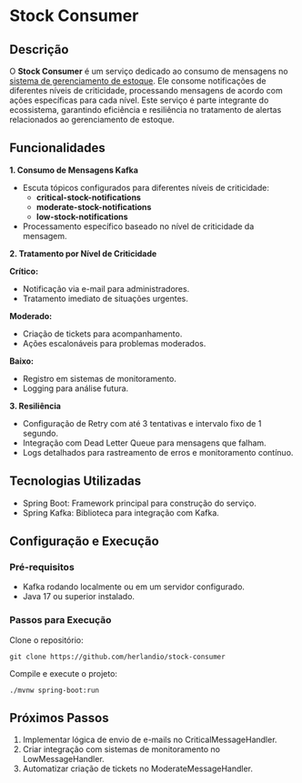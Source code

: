 # Stock Consumer

## Descrição

O **Stock Consumer** é um serviço dedicado ao consumo de mensagens no [sistema de gerenciamento de estoque](https://github.com/herlandio/stock-clean-arch). Ele consome notificações de diferentes níveis de criticidade, processando mensagens de acordo com ações específicas para cada nível. Este serviço é parte integrante do ecossistema, garantindo eficiência e resiliência no tratamento de alertas relacionados ao gerenciamento de estoque.

## Funcionalidades

**1. Consumo de Mensagens Kafka**
- Escuta tópicos configurados para diferentes níveis de criticidade:
    - **critical-stock-notifications**
    - **moderate-stock-notifications**
    - **low-stock-notifications**
- Processamento específico baseado no nível de criticidade da mensagem.

**2. Tratamento por Nível de Criticidade**

**Crítico:**

- Notificação via e-mail para administradores.
- Tratamento imediato de situações urgentes.

**Moderado:**

- Criação de tickets para acompanhamento.
- Ações escalonáveis para problemas moderados.

**Baixo:**
- Registro em sistemas de monitoramento.
- Logging para análise futura.

**3. Resiliência**

 - Configuração de Retry com até 3 tentativas e intervalo fixo de 1 segundo.
 - Integração com Dead Letter Queue para mensagens que falham.
 - Logs detalhados para rastreamento de erros e monitoramento contínuo.

## Tecnologias Utilizadas

- Spring Boot: Framework principal para construção do serviço.
- Spring Kafka: Biblioteca para integração com Kafka.

## Configuração e Execução
### Pré-requisitos
- Kafka rodando localmente ou em um servidor configurado.
- Java 17 ou superior instalado.

### Passos para Execução
Clone o repositório:
```
git clone https://github.com/herlandio/stock-consumer
```

Compile e execute o projeto:

```
./mvnw spring-boot:run
```

## Próximos Passos

1. Implementar lógica de envio de e-mails no CriticalMessageHandler.
2. Criar integração com sistemas de monitoramento no LowMessageHandler.
3. Automatizar criação de tickets no ModerateMessageHandler.